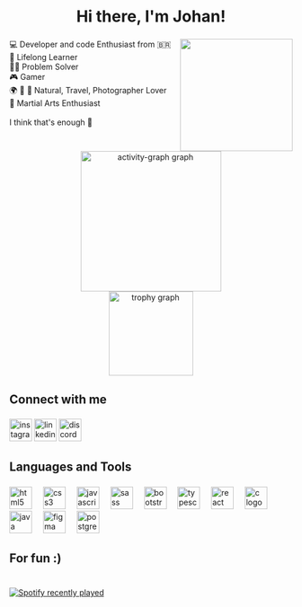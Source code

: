 <h1 align="center">Hi there, I'm Johan!</h1>

###

<a href="https://giphy.com/gifs/pudgypenguins-computer-developer-binary-ua7vVw9awZKWwLSYpW" target="_blank">
  <img align="right" height="200" src="https://media.giphy.com/media/ua7vVw9awZKWwLSYpW/giphy.gif"  />
</a>

###

<p align="left">💻 Developer and code Enthusiast from 🇧🇷 <br>🧠 Lifelong Learner<br>👨‍💻 Problem Solver<br>🎮 Gamer<br>🌍 🌱  📸 Natural, Travel, Photographer Lover<br>🥋 Martial Arts Enthusiast<br><br>I think that's enough 🤣</p>

###

<br clear="both">

<div align="center">
  <img src="https://github-readme-activity-graph.vercel.app/graph?username=johanpq&radius=16&theme=react&area=false&order=5" height="250" alt="activity-graph graph" /> <br>
  <img src="https://github-profile-trophy.vercel.app?username=johanpq&theme=dracula&column=-1&row=1&margin-w=10&margin-h=8&no-bg=true&no-frame=false&order=4" height="150" alt="trophy graph"  />
</div>

###

<h2 align="left">Connect with me</h2>

###

<div align="left">
  <img src="https://img.shields.io/static/v1?message=Instagram&logo=instagram&label=&color=E4405F&logoColor=white&labelColor=&style=for-the-badge" height="40" alt="instagram logo"  />
  <img src="https://img.shields.io/static/v1?message=LinkedIn&logo=linkedin&label=&color=0077B5&logoColor=white&labelColor=&style=for-the-badge" height="40" alt="linkedin logo"  />
  <img src="https://img.shields.io/static/v1?message=Discord&logo=discord&label=&color=7289DA&logoColor=white&labelColor=&style=for-the-badge" height="40" alt="discord logo"  />
</div>

###

<h2 align="left">Languages and Tools</h2>

###

<div align="left">
  <img src="https://skillicons.dev/icons?i=html" height="40" alt="html5 logo"  />
  <img width="12" />
  <img src="https://skillicons.dev/icons?i=css" height="40" alt="css3 logo"  />
  <img width="12" />
  <img src="https://skillicons.dev/icons?i=js" height="40" alt="javascript logo"  />
  <img width="12" />
  <img src="https://skillicons.dev/icons?i=sass" height="40" alt="sass logo"  />
  <img width="12" />
  <img src="https://skillicons.dev/icons?i=bootstrap" height="40" alt="bootstrap logo"  />
  <img width="12" />
  <img src="https://skillicons.dev/icons?i=ts" height="40" alt="typescript logo"  />
  <img width="12" />
  <img src="https://skillicons.dev/icons?i=react" height="40" alt="react logo"  />
  <img width="12" />
  <img src="https://skillicons.dev/icons?i=c" height="40" alt="c logo"  />
  <img width="12" />
  <img src="https://skillicons.dev/icons?i=java" height="40" alt="java logo"  />
  <img width="12" />
  <img src="https://skillicons.dev/icons?i=figma" height="40" alt="figma logo"  />
  <img width="12" />
  <img src="https://skillicons.dev/icons?i=postgres" height="40" alt="postgresql logo"  />
</div>

###

<h2 align="left">For fun :)</h2>

###

<br clear="both">

<div align="left">
  <a href="https://open.spotify.com/user/wmypc8omjthq7qm6eqw5e92tu">
    <img src="https://spotify-recently-played-readme.vercel.app/api?user=wmypc8omjthq7qm6eqw5e92tu&count=1&unique=false" alt="Spotify recently played"  />
  </a>
</div>

###
